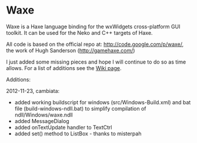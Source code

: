 Waxe
====

Waxe is a Haxe language binding for the wxWidgets cross-platform GUI toolkit. It can be used for the Neko and C++ targets of Haxe.

All code is based on the official repo at:
http://code.google.com/p/waxe/,
the work of Hugh Sanderson (http://gamehaxe.com/)

I just added some missing pieces and hope I will continue to do so as time allows.
For a list of additions see the [Wiki page](https://github.com/mockey/waxe/wiki/Additions).

	
Additions:
	
2012-11-23, cambiata:
	
* added working buildscript for windows (src/Windows-Build.xml) and bat file (build-windows-ndll.bat) to simplify compilation of ndll/Windows/waxe.ndll
* added MessageDialog
* added onTextUpdate handler to TextCtrl
* added set() method to ListBox - thanks to misterpah